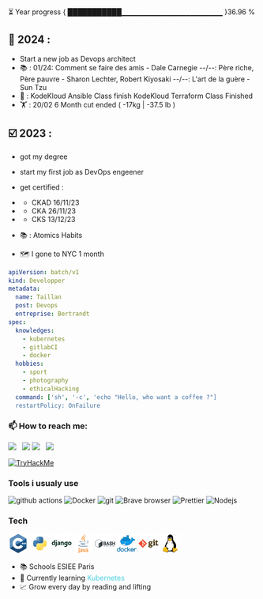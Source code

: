 ⏳ Year progress { ███████████▁▁▁▁▁▁▁▁▁▁▁▁▁▁▁▁▁▁▁ }36.96 % 

## 📆 2024 :
- Start a new job as Devops architect
- 📚 :
   01/24: Comment se faire des amis - Dale Carnegie
   --/--: Père riche, Père pauvre - Sharon Lechter, Robert Kiyosaki
   --/--: L'art de la guère - Sun Tzu
- 🚀 :
  KodeKloud Ansible Class finish
  KodeKloud Terraform Class Finished
- 🏋️ :
   20/02 6 Month cut ended ( -17kg | -37.5 lb )
 
## ☑️ 2023 :
- got my degree
- start my first job as DevOps engeener
- get certified :
- - CKAD 16/11/23
- - CKA  26/11/23
- - CKS 13/12/23
- 📚 :
    Atomics Habits

- 🗺️ I gone to NYC 1 month

```yaml
apiVersion: batch/v1
kind: Developper
metadata:
  name: Taillan
  post: Devops
  entreprise: Bertrandt
spec:
  knowledges:
    - kubernetes
    - gitlabCI
    - docker
  hobbies:
    - sport
    - photography
    - ethicalHacking
  command: ['sh', '-c', 'echo "Hello, who want a coffee ?"]
  restartPolicy: OnFailure
```

### 📫 How to reach me:
[<img src="https://img.icons8.com/color/48/000000/linkedin.png" width="3.5%"/>](https://www.linkedin.com/in/mathieu-taillandier/)   &nbsp; ![](https://img.shields.io/badge/TryHackMe-212C42.svg?style=for-the-badge&logo=TryHackMe&logoColor=white) ![](https://komarev.com/ghpvc/?username=Taillan&label=Profile%20Visits&color=blue&style=for-the-badge)  &nbsp; ![](https://dcbadge.vercel.app/api/shield/205638463687491584)  &nbsp; 

[<img src="https://tryhackme-badges.s3.amazonaws.com/math.tail.png" alt="TryHackMe"/>](https://tryhackme.com/p/math.tail)

<!--<p align="center">
  <img align="center" src="https://github-readme-stats.vercel.app/api?username=Taillan" alt="Taillan Github Stats"></img>
</p>-->


<p align="left">

<!--START_SECTION:badges-->
<!--END_SECTION:badges-->

</p>

### Tools i usualy use

<p align="left">
  <img alt="github actions" src="https://img.shields.io/badge/-Github_Actions-2088FF?style=flat-square&logo=github-actions&logoColor=white" />
  <img alt="Docker" src="https://img.shields.io/badge/-Docker-46a2f1?style=flat-square&logo=docker&logoColor=white" />
  <img alt="git" src="https://img.shields.io/badge/-Git-F05032?style=flat-square&logo=git&logoColor=white" />
  <img alt="Brave browser" src="https://img.shields.io/badge/-Brave_Browser-FB542B?style=flat-square&logo=brave&logoColor=white" /> <img alt="Prettier" src="https://img.shields.io/badge/-Prettier-F7B93E?style=flat-square&logo=prettier&logoColor=white" />
  <img alt="Nodejs" src="https://img.shields.io/badge/-Nodejs-43853d?style=flat-square&logo=Node.js&logoColor=white" />
  </p>

### Tech

<p align="left">
   <code><img height="40" src="https://raw.githubusercontent.com/github/explore/80688e429a7d4ef2fca1e82350fe8e3517d3494d/topics/cpp/cpp.png"></code>
    <code><img height="40" src="https://raw.githubusercontent.com/github/explore/80688e429a7d4ef2fca1e82350fe8e3517d3494d/topics/python/python.png"></code>
    <code><img height="40" src="https://raw.githubusercontent.com/github/explore/80688e429a7d4ef2fca1e82350fe8e3517d3494d/topics/django/django.png"></code>
    <code><img height="40" src="https://raw.githubusercontent.com/github/explore/80688e429a7d4ef2fca1e82350fe8e3517d3494d/topics/java/java.png"></code>
    <code><img height="40" src="https://raw.githubusercontent.com/github/explore/80688e429a7d4ef2fca1e82350fe8e3517d3494d/topics/bash/bash.png"></code>
    <code><img height="40" src="https://raw.githubusercontent.com/github/explore/80688e429a7d4ef2fca1e82350fe8e3517d3494d/topics/docker/docker.png"></code>
    <code><img height="40" src="https://raw.githubusercontent.com/github/explore/80688e429a7d4ef2fca1e82350fe8e3517d3494d/topics/git/git.png"></code>
    <code><img height="40" src="https://raw.githubusercontent.com/github/explore/80688e429a7d4ef2fca1e82350fe8e3517d3494d/topics/linux/linux.png"></code>
  </p>

- :books: Schools ESIEE Paris<br />
- :seedling: Currently learning <font color='#4DD0E1'>Kubernetes</font>
- :chart_with_upwards_trend: Grow every day by reading and lifting 

